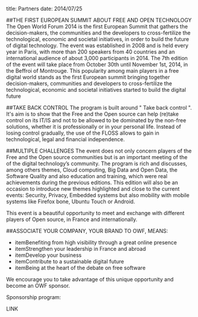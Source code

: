 title: Partners
date: 2014/07/25


##THE FIRST EUROPEAN SUMMIT ABOUT FREE AND OPEN TECHNOLOGY
The Open World Forum 2014 is the first European Summit that gathers the decision-makers, the communities and the developers to cross-fertilize the technological, economic and societal initiatives, in order to build the future of digital technology. 
The event was established in 2008 and is held every year in Paris, with more than 200 speakers from 40 countries and an international audience of about 3,000 participants in 2014. 
The 7th edition of the event will take place from October 30th until November 1st, 2014, in the Beffroi of Montrouge.
This popularity among main players in a free digital world stands as the first European summit bringing together decision-makers, communities and developers to cross-fertilize the technological, economic and societal initiatives started to build the digital future


##TAKE BACK CONTROL
The program is built around " Take back control ". It's aim is to show that the Free and the Open source can help (re)take control on its IT/IS and not to be allowed to be dominated by the non-free solutions, whether it is professionally or in your personal life. Instead of losing control gradually, the use of the FLOSS allows to gain in technological, legal and financial independence.


##MULTIPLE CHALLENGES
The event does not only concern players of the Free and the Open source communities but is an important meeting of the of the digital technology’s community. The program is rich and discusses, among others themes, Cloud computing, Big Data and Open Data, the Software Quality and also education and training, which were real achievements during the previous editions. This edition will also be an occasion to introduce new themes highlighted and close to the current events: Security,  Privacy, Embedded systems but also mobility with mobile systems like Firefox bone, Ubuntu Touch or Android.


This event is a beautiful opportunity to meet and exchange with different players of Open source, in France and internationally.


##ASSOCIATE YOUR COMPANY, YOUR BRAND TO OWF, MEANS:
* itemBenefiting from high visibility through a great online presence 
* itemStrengthen your leadership in France and abroad 
* itemDevelop your business 
* itemContribute to a sustainable digital future 
* itemBeing at the heart of the debate on free software


We encourage you to take advantage of this unique opportunity and become an OWF sponsor.


Sponsorship program:

LINK

 
